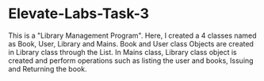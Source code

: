 # Elevate-Labs-Task-3
This is a "Library Management Program". Here, I created a 4 classes named as Book, User, Library and Mains. Book and User class Objects are created in Library class through the List. In Mains class, Library class object is created and perform operations such as listing the user and books, Issuing and Returning the book.
